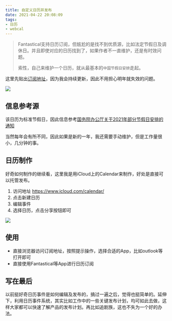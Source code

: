 ```yaml
---
title: 自定义日历并发布
date: 2021-04-22 20:08:09
tags:
- 日历
- webcal
---
```


> Fantastical支持日历订阅，但尴尬的是找不到优质源，比如法定节假日及调休日。并且即使对应的日历找到了，如果作者不一直维护，还是有时效问题。
>
> 索性，自己来维护一个日历，就从最基本的`中国节假日安排`走起。

这里先贴出[订阅地址](webcal://p102-caldav.icloud.com/published/2/MTIxOTIyNzQ2MTEyMTkyMu6qyR2A_2xH5jp_wJFis6MTuF2wUA2ZnrX4jAn2TWuiDEgIUCgwUT_HGM-JNFRM1K3M8PXvN627lTT0muQTYVs)，因为我会持续更新，因此不用担心明年就失效的问题。

![](https://static.1991421.cn/2021/2021-04-22-202027.jpeg)



## 信息参考源

该日历为标准节假日，因此信息参考[国务院办公厅关于2021年部分节假日安排的通知](http://www.gov.cn/zhengce/content/2020-11/25/content_5564127.htm)

当然每年会有所不同，因此如果是新的一年，我还需要手动维护，但是工作量很小，几分钟的事。



## 日历制作

好奇如何制作的继续看，这里我是用iCloud上的Calendar来制作，好处是直接可以托管发布。



1. 访问地址 https://www.icloud.com/calendar/
2. 点击新建日历
3. 编辑事件
4. 选择日历，点击分享按钮即可

![](https://static.1991421.cn/2021/2021-04-22-201427.jpeg)



## 使用

- 直接浏览器访问订阅地址，按照提示操作，选择合适的App，比如outlook等打开即可
- 直接使用Fantastical等App进行日历订阅

## 写在最后

以前挺好奇日历事件是如何编辑及发布的，搞过一遍之后，觉得也挺简单的。延伸下，利用日历事件系统，其实比如工作中的一些关键发布计划，均可如此去做，这样大家都可以快速了解产品的发布计划。再比如追剧族，这也不失为一个好的办法。